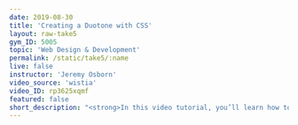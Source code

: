 ```yaml
---
date: 2019-08-30
title: 'Creating a Duotone with CSS'
layout: raw-take5
gym_ID: 5005
topic: 'Web Design & Development'
permalink: /static/take5/:name
live: false
instructor: 'Jeremy Osborn'
video_source: 'wistia'
video_ID: rp3625xqmf
featured: false
short_description: "<strong>In this video tutorial, you’ll learn how to lorem your ipsum with CSS.</strong> Lorem ipsum dolor sit amet, consetetur sadipscing elitr, sed diam nonumy eirmod tempor invidunt ut labore et dolore magna aliquyam erat, sed diam voluptua."
---
```

